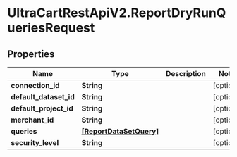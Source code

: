# UltraCartRestApiV2.ReportDryRunQueriesRequest

## Properties
Name | Type | Description | Notes
------------ | ------------- | ------------- | -------------
**connection_id** | **String** |  | [optional] 
**default_dataset_id** | **String** |  | [optional] 
**default_project_id** | **String** |  | [optional] 
**merchant_id** | **String** |  | [optional] 
**queries** | [**[ReportDataSetQuery]**](ReportDataSetQuery.md) |  | [optional] 
**security_level** | **String** |  | [optional] 


